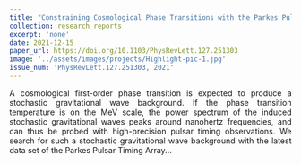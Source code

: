 ```yaml
---
title: "Constraining Cosmological Phase Transitions with the Parkes Pulsar Timing Array"
collection: research_reports
excerpt: 'none'
date: 2021-12-15
paper_url: https://doi.org/10.1103/PhysRevLett.127.251303
image: '../assets/images/projects/Highlight-pic-1.jpg'
issue_num: 'PhysRevLett.127.251303, 2021'
---
```



<p align="justify" >A cosmological first-order phase transition is expected to produce a stochastic gravitational wave background. If the phase transition temperature is on the MeV scale, the power spectrum of the induced stochastic gravitational waves peaks around nanohertz frequencies, and can thus be probed with high-precision pulsar timing observations. We search for such a stochastic gravitational wave background with the latest data set of the Parkes Pulsar Timing Array...</p>



